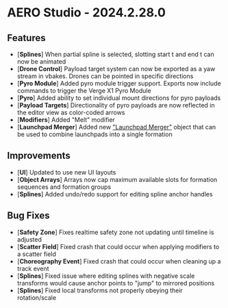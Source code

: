 # AERO Studio - 2024.2.28.0

## Features

- [**Splines**] When partial spline is selected, slotting start t and end t can now be animated
- [**Drone Control**] Payload target system can now be exported as a yaw stream in vbakes. Drones can be pointed in specific directions
- [**Pyro Module**] Added pyro module trigger support. Exports now include commands to trigger the Verge X1 Pyro Module
- [**Pyro**] Added ability to set individual mount directions for pyro payloads
- [**Payload Targets**] Directionality of pyro payloads are now reflected in the editor view as color-coded arrows
- [**Modifiers**] Added "Melt" modifier
- [**Launchpad Merger**] Added new ["Launchpad Merger"](https://docs.verge.aero/drone-show-software/publish-your-docs/advanced-topics/using-multiple-launchpads) object that can be used to combine launchpads into a single formation

## Improvements

- [**UI**] Updated to use new UI layouts
- [**Object Arrays**] Arrays now cap maximum available slots for formation sequences and formation groups
- [**Splines**] Added undo/redo support for editing spline anchor handles

## Bug Fixes

- [**Safety Zone**] Fixes realtime safety zone not updating until timeline is adjusted
- [**Scatter Field**] Fixed crash that could occur when applying modifiers to a scatter field
- [**Choreography Event**] Fixed crash that could occur when cleaning up a track event
- [**Splines**] Fixed issue where editing splines with negative scale transforms would cause anchor points to "jump" to mirrored positions
- [**Splines**] Fixed local transforms not properly obeying their rotation/scale

